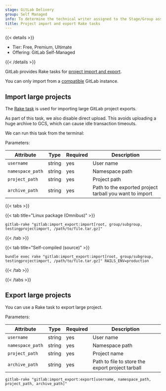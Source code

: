 ```yaml
---
stage: GitLab Delivery
group: Self Managed
info: To determine the technical writer assigned to the Stage/Group associated with this page, see https://handbook.gitlab.com/handbook/product/ux/technical-writing/#assignments
title: Project import and export Rake tasks
---
```


{{< details >}}

- Tier: Free, Premium, Ultimate
- Offering: GitLab Self-Managed

{{< /details >}}

GitLab provides Rake tasks for [project import and export](../../user/project/settings/import_export.md).

You can only import from a [compatible](../../user/project/settings/import_export.md#compatibility) GitLab instance.

## Import large projects

The [Rake task](https://gitlab.com/gitlab-org/gitlab/-/blob/master/lib/tasks/gitlab/import_export/import.rake) is used for importing large GitLab project exports.

As part of this task, we also disable direct upload. This avoids uploading a huge archive to GCS, which can cause idle transaction timeouts.

We can run this task from the terminal:

Parameters:

| Attribute | Type | Required | Description |
| --------- | ---- | -------- | ----------- |
| `username`      | string | yes | User name |
| `namespace_path` | string | yes | Namespace path |
| `project_path` | string | yes | Project path |
| `archive_path` | string | yes | Path to the exported project tarball you want to import |

{{< tabs >}}

{{< tab title="Linux package (Omnibus)" >}}

```shell
gitlab-rake "gitlab:import_export:import[root, group/subgroup, testingprojectimport, /path/to/file.tar.gz]"
```

{{< /tab >}}

{{< tab title="Self-compiled (source)" >}}

```shell
bundle exec rake "gitlab:import_export:import[root, group/subgroup, testingprojectimport, /path/to/file.tar.gz]" RAILS_ENV=production
```

{{< /tab >}}

{{< /tabs >}}

## Export large projects

You can use a Rake task to export large project.

Parameters:

| Attribute | Type | Required | Description |
| --------- | ---- | -------- | ----------- |
| `username`      | string | yes | User name |
| `namespace_path` | string | yes | Namespace path |
| `project_path` | string | yes | Project name |
| `archive_path` | string | yes | Path to file to store the export project tarball |

```shell
gitlab-rake "gitlab:import_export:export[username, namespace_path, project_path, archive_path]"
```
